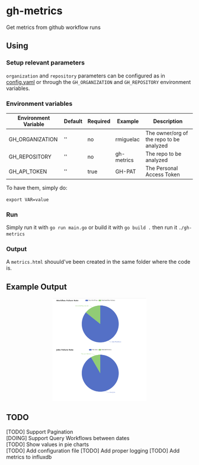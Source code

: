 # gh-metrics
Get metrics from github workflow runs

## Using

### Setup relevant parameters

`organization` and `repository` parameters can be configured as in [config.yaml](config.yaml) or
through the `GH_ORGANIZATION` and `GH_REPOSITORY` environment variables.  

### Environment variables

| Environment Variable | Default | Required | Example    | Description |
| -------------------- | ------- | -------- | ---------- | ----------- |
| GH_ORGANIZATION      | ''      | no     | rmiguelac  | The owner/org of the repo to be analyzed |
| GH_REPOSITORY        | ''      | no     | gh-metrics | The repo to be analyzed |
| GH_API_TOKEN         | ''      | true   | GH-PAT     | The Personal Access Token |

To have them, simply do:

`export VAR=value`

### Run

Simply run it with `go run main.go` or build it with `go build .` then run it `./gh-metrics`


### Output

A `metrics.html` shouuld've been created in the same folder where the code is.

## Example Output

<p align='center'.>
  <img src="./static/metrics.png" width=50% height=50%>
</p>


## TODO

[TODO] Support Pagination  
[DOING] Support Query Workflows between dates  
[TODO] Show values in pie charts  
[TODO] Add configuration file
[TODO] Add proper logging
[TODO] Add metrics to influxdb 